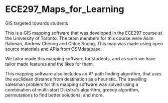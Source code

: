# ECE297_Maps_for_Learning
GIS targeted towards students


This is a GIS mapping software that was developed in the ECE297 course at the University of Toronto. The team members for this course were Asim Rahman, Andrew Cheung and Chloe Soong. This map was made using open source materials and APIs from OSMdatabase.

We tailor made this mapping software for students, and as such we have tailor made features and the likes for them.

This mapping software also includes an A* path finding algorithm, that uses the euclidean distance from destination as a heuristic. The travelling salesman problem for this mapping software was solved using a combination of multi-start Dijkstra's algorithm, greedy algorithm, permutations to find better solutions, and more.
